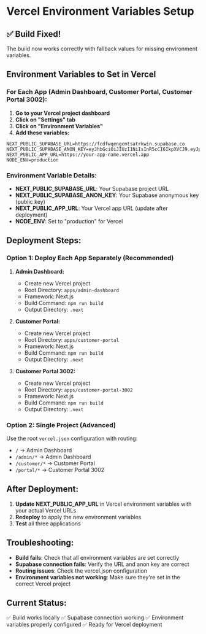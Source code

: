 # Vercel Environment Variables Setup

## ✅ Build Fixed!
The build now works correctly with fallback values for missing environment variables.

## Environment Variables to Set in Vercel

### For Each App (Admin Dashboard, Customer Portal, Customer Portal 3002):

1. **Go to your Vercel project dashboard**
2. **Click on "Settings" tab**
3. **Click on "Environment Variables"**
4. **Add these variables:**

```
NEXT_PUBLIC_SUPABASE_URL=https://fcdfwqengcmtsatrkwin.supabase.co
NEXT_PUBLIC_SUPABASE_ANON_KEY=eyJhbGciOiJIUzI1NiIsInR5cCI6IkpXVCJ9.eyJpc3MiOiJzdXBhYmFzZSIsInJlZiI6ImZjZGZ3cWVuZ2NtdHNhdHJrd2luIiwicm9sZSI6ImFub24iLCJpYXQiOjE3NTc3MTI1MjAsImV4cCI6MjA3MzI4ODUyMH0.e0VLoxpCLdXzPX0ihTcJiXPmnf3mn9o1Go1hKYvXENE
NEXT_PUBLIC_APP_URL=https://your-app-name.vercel.app
NODE_ENV=production
```

### Environment Variable Details:

- **NEXT_PUBLIC_SUPABASE_URL**: Your Supabase project URL
- **NEXT_PUBLIC_SUPABASE_ANON_KEY**: Your Supabase anonymous key (public key)
- **NEXT_PUBLIC_APP_URL**: Your Vercel app URL (update after deployment)
- **NODE_ENV**: Set to "production" for Vercel

## Deployment Steps:

### Option 1: Deploy Each App Separately (Recommended)

1. **Admin Dashboard:**
   - Create new Vercel project
   - Root Directory: `apps/admin-dashboard`
   - Framework: Next.js
   - Build Command: `npm run build`
   - Output Directory: `.next`

2. **Customer Portal:**
   - Create new Vercel project
   - Root Directory: `apps/customer-portal`
   - Framework: Next.js
   - Build Command: `npm run build`
   - Output Directory: `.next`

3. **Customer Portal 3002:**
   - Create new Vercel project
   - Root Directory: `apps/customer-portal-3002`
   - Framework: Next.js
   - Build Command: `npm run build`
   - Output Directory: `.next`

### Option 2: Single Project (Advanced)

Use the root `vercel.json` configuration with routing:
- `/` → Admin Dashboard
- `/admin/*` → Admin Dashboard
- `/customer/*` → Customer Portal
- `/portal/*` → Customer Portal 3002

## After Deployment:

1. **Update NEXT_PUBLIC_APP_URL** in Vercel environment variables with your actual Vercel URLs
2. **Redeploy** to apply the new environment variables
3. **Test** all three applications

## Troubleshooting:

- **Build fails**: Check that all environment variables are set correctly
- **Supabase connection fails**: Verify the URL and anon key are correct
- **Routing issues**: Check the vercel.json configuration
- **Environment variables not working**: Make sure they're set in the correct Vercel project

## Current Status:
✅ Build works locally
✅ Supabase connection working
✅ Environment variables properly configured
✅ Ready for Vercel deployment
